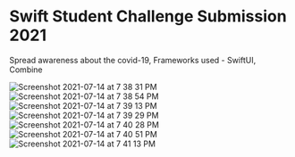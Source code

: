 # Swift Student Challenge Submission 2021
Spread awareness about the covid-19,
Frameworks used - SwiftUI, Combine

![Screenshot 2021-07-14 at 7 38 31 PM](https://user-images.githubusercontent.com/72748623/125636812-ab1948e4-1e4c-42ab-8a93-5ae5ce7e68f7.png)
![Screenshot 2021-07-14 at 7 38 54 PM](https://user-images.githubusercontent.com/72748623/125636842-97897a3b-459d-4265-8e10-56261e5e09d4.png)
![Screenshot 2021-07-14 at 7 39 13 PM](https://user-images.githubusercontent.com/72748623/125636850-e3ade94c-5baf-4158-965b-2b812f75acaa.png)
![Screenshot 2021-07-14 at 7 39 29 PM](https://user-images.githubusercontent.com/72748623/125636852-2a4a891e-5f83-4b2a-a7ac-7e5406b72c05.png)
![Screenshot 2021-07-14 at 7 40 28 PM](https://user-images.githubusercontent.com/72748623/125636859-8de3777b-5951-4e3c-bd32-c4eacd8a8554.png)
![Screenshot 2021-07-14 at 7 40 51 PM](https://user-images.githubusercontent.com/72748623/125636868-384fd56e-417e-4f0f-81cd-101dc430961b.png)
![Screenshot 2021-07-14 at 7 41 13 PM](https://user-images.githubusercontent.com/72748623/125636877-1173bc81-9d02-4d73-8374-be1839913df2.png)



